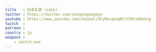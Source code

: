 ```yaml
---
title   : 松本乱菊 (sato)
twitter : https://twitter.com/satoponponpayn
youtube : https://www.youtube.com/channel/UCyMucq3oqN7iT5Dtv8Uehng
twitch  : 
patreon : 
country : jp
weapons :
    - switch-axe
---
```


